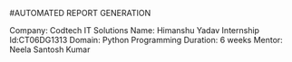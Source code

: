 #AUTOMATED REPORT GENERATION

Company: Codtech IT Solutions
Name: Himanshu Yadav
Internship Id:CT06DG1313
Domain: Python Programming
Duration: 6 weeks
Mentor: Neela Santosh Kumar
